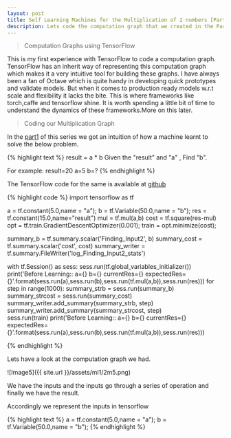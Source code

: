 ```yaml
---
layout: post
title: Self Learning Machines for the Multiplication of 2 numbers [Part 2] 
description: Lets code the computation graph that we created in the Part1. TensorFlow has an inherit way of representing this computation graph which makes it a very intuitive tool for building these graphs.
---
```


>Computation Graphs using TensorFlow

This is my first experience with TensorFlow to code a computation graph.
TensorFlow has an inherit way of representing this computation graph which makes it a very intuitive tool for building these graphs.
I have always been a fan of Octave which is quite handy in developing quick prototypes and validate models.
But when it comes to production ready models w.r.t scale and flexibility it lacks the bite.
This is where frameworks like torch,caffe and tensorflow shine. It is worth spending a little bit of time to understand the dynamics
of these frameworks.More on this later.

>Coding our Multiplication Graph

In the [part1](https://prajwalgurumurthy.github.io/2016/05/01/Multiplcation/) of this series we got an intuition of how a machine learnt to
solve the below problem.

{% highlight text %}
result = a * b
Given the "result" and "a" , Find "b".

For example:
result=20
a=5
b=?
{% endhighlight %}

The TensorFlow code for the same is available at [github](https://github.com/PrajwalGurumurthy/PursuitOfBuildingIntelligentMachines/tree/master/%5BTensorFlow%5DLearnMul)

{% highlight code %}
import tensorflow as tf

a = tf.constant(5.0,name = "a");
b = tf.Variable(50.0,name = "b");
res = tf.constant(15.0,name="result")
mul = tf.mul(a,b)
cost = tf.square(res-mul)
opt = tf.train.GradientDescentOptimizer(0.001);
train = opt.minimize(cost);

summary_b = tf.summary.scalar('Finding_Input2', b)
summary_cost = tf.summary.scalar('cost', cost)
summary_writer = tf.summary.FileWriter('log_Finding_Input2_stats')

with tf.Session() as sess:
    sess.run(tf.global_variables_initializer())
    print('Before Learning:: a={} b={} currentRes={} expectedRes={}'.format(sess.run(a),sess.run(b),sess.run(tf.mul(a,b)),sess.run(res)))
    for step in range(1000):
        summary_strb = sess.run(summary_b)
        summary_strcost = sess.run(summary_cost)
        summary_writer.add_summary(summary_strb, step)
        summary_writer.add_summary(summary_strcost, step)        
        sess.run(train)
    print('Before Learning:: a={} b={} currentRes={} expectedRes={}'.format(sess.run(a),sess.run(b),sess.run(tf.mul(a,b)),sess.run(res)))

{% endhighlight %}

Lets have a look at the computation graph we had.

![Image5]({{ site.url }}/assets/ml1/2m5.png)

We have the inputs and the inputs go through a series of operation and finally we have the result.

Accordingly we represent the inputs in tensorflow

{% highlight text %}
a = tf.constant(5.0,name = "a");
b = tf.Variable(50.0,name = "b");
{% endhighlight %}




